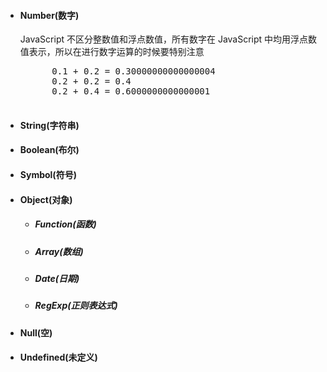 <ul>
  <li>
    <h4>Number(数字)</h4>
    <P>JavaScript 不区分整数值和浮点数值，所有数字在 JavaScript 中均用浮点数值表示，所以在进行数字运算的时候要特别注意</P>
    <pre>
      0.1 + 0.2 = 0.30000000000000004
      0.2 + 0.2 = 0.4
      0.2 + 0.4 = 0.6000000000000001
    </pre>
  </li>
  <li>
    <h4>String(字符串)</h4>
  </li>
  <li>
    <h4>Boolean(布尔)</h4>
  </li>
  <li>
    <h4>Symbol(符号)</h4>
  </li>
  <li>
    <h4>Object(对象)</h4>
    <ul>
      <li>
        <h5>Function(函数)</h5>
      </li>
      <li>
        <h5>Array(数组)</h5>
      </li>
      <li>
        <h5>Date(日期)</h5>
      </li>
      <li>
        <h5>RegExp(正则表达式)</h5>
      </li>
    </ul>
  </li>
  <li>
    <h4>Null(空)</h4>
  </li>
  <li>
    <h4>Undefined(未定义)</h4>
  </li>
</ul>
